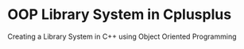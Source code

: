 # OOP Library System in Cplusplus
 Creating a Library System in C++ using Object Oriented Programming
